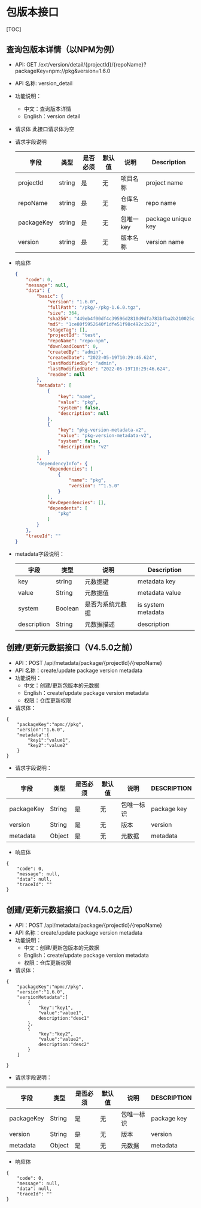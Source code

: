 # 包版本接口

[TOC]

## 查询包版本详情（以NPM为例）

- API: GET /ext/version/detail/{projectId}/{repoName}?packageKey=npm://pkg&version=1.6.0

- API 名称: version_detail

- 功能说明：

  - 中文：查询版本详情
  - English：version detail

- 请求体
  此接口请求体为空

- 请求字段说明

  | 字段       | 类型   | 是否必须 | 默认值 | 说明      | Description        |
  | ---------- | ------ | -------- | ------ | --------- | ------------------ |
  | projectId  | string | 是       | 无     | 项目名称  | project name       |
  | repoName   | string | 是       | 无     | 仓库名称  | repo name          |
  | packageKey | string | 是       | 无     | 包唯一key | package unique key |
  | version    | string | 是       | 无     | 版本名称  | version name       |

- 响应体

  ```json
  {
      "code": 0,
      "message": null,
      "data": {
          "basic": {
              "version": "1.6.0",
              "fullPath": "/pkg/-/pkg-1.6.0.tgz",
              "size": 364,
              "sha256": "449eb4f00df4c39596d2810d9dfa783bfba2b210025cd29d27bd037c99ff05b2",
              "md5": "1ce80f5952640f1dfe51f98c492c1b22",
              "stageTag": [],
              "projectId": "test",
              "repoName": "repo-npm",
              "downloadCount": 0,
              "createdBy": "admin",
              "createdDate": "2022-05-19T10:29:46.624",
              "lastModifiedBy": "admin",
              "lastModifiedDate": "2022-05-19T10:29:46.624",
              "readme": null
          },
          "metadata": [
              {
                  "key": "name",
                  "value": "pkg",
                  "system": false,
                  "description": null
              },
              {
                  "key": "pkg-version-metadata-v2",
                  "value": "pkg-version-metadata-v2",
                  "system": false,
                  "description": "v2"
              }
          ]，
          "dependencyInfo": {
              "dependencies": [
                  {
                      "name": "pkg",
                      "version": "^1.5.0"
                  }
              ],
              "devDependencies": [],
              "dependents": [
                  "pkg"
              ]
          }
      },
      "traceId": ""
  }
  ```

- metadata字段说明：

  | 字段        | 类型    | 说明             | Description        |
  | ----------- | ------- | ---------------- | ------------------ |
  | key         | string  | 元数据键         | metadata key       |
  | value       | String  | 元数据值         | metadata value     |
  | system      | Boolean | 是否为系统元数据 | is system metadata |
  | description | String  | 元数据描述       | description        |

## 创建/更新元数据接口（V4.5.0之前）

- API：POST /api/metadata/package/{projectId}/{repoName}
- API 名称：create/update package version metadata
- 功能说明：
  - 中文：创建/更新包版本的元数据
  - English：create/update package version metadata
  - 权限：仓库更新权限
- 请求体：

```
{
    "packageKey":"npm://pkg",
    "version":"1.6.0",
    "metadata":{
        "key1":"value1",
        "key2":"value2"
    }
}
```

- 请求字段说明：

| 字段       | 类型   | 是否必须 | 默认值 | 说明       | DESCRIPTION |
| ---------- | ------ | -------- | ------ | ---------- | ----------- |
| packageKey | String | 是       | 无     | 包唯一标识 | package key |
| version    | String | 是       | 无     | 版本       | version     |
| metadata   | Object | 是       | 无     | 元数据     | metadata    |

- 响应体

```
{
    "code": 0,
    "message": null,
    "data": null,
    "traceId": ""
}
```

## 创建/更新元数据接口（V4.5.0之后）

- API：POST /api/metadata/package/{projectId}/{repoName}
- API 名称：create/update package version metadata
- 功能说明：
  - 中文：创建/更新包版本的元数据
  - English：create/update package version metadata
  - 权限：仓库更新权限
- 请求体：

```
{
    "packageKey":"npm://pkg",
    "version":"1.6.0",
    "versionMetadata":[
        {
            "key":"key1",
            "value":"value1",
            description:"desc1"
        },
        {
        	"key":"key2",
            "value":"value2",
            description:"desc2"
        }
    ]
    
}
```

- 请求字段说明：

| 字段       | 类型   | 是否必须 | 默认值 | 说明       | DESCRIPTION |
| ---------- | ------ | -------- | ------ | ---------- | ----------- |
| packageKey | String | 是       | 无     | 包唯一标识 | package key |
| version    | String | 是       | 无     | 版本       | version     |
| metadata   | Object | 是       | 无     | 元数据     | metadata    |

- 响应体

```
{
    "code": 0,
    "message": null,
    "data": null,
    "traceId": ""
}
```

